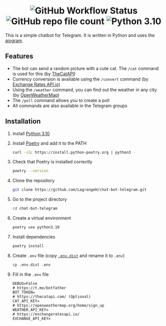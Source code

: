 <h1 align="center">
    <img alt="GitHub Workflow Status" src="https://img.shields.io/github/actions/workflow/status/LagrangeH/chat-bot-telegram/test_and_lint.yml">
    <img alt="GitHub repo file count" src="https://img.shields.io/github/directory-file-count/LagrangeH/chat-bot-telegram">
    <img alt="Python 3.10" src="https://img.shields.io/badge/python3.10-blue.svg">
</h1>

This is a simple chatbot for Telegram. It is written in Python and uses the [aiogram](https://aiogram.dev/).

## Features

* The bot can send a random picture with a cute cat. The `/cat` command is used for this (by [TheCatAPI](https://thecatapi.com/))
* Currency conversion is available using the `/convert` command (by [Exchange Rates API.io](https://exchangeratesapi.io/))
* Using the `/weather` command, you can find out the weather in any city (by [OpenWeatherMap](https://openweathermap.org/))
* The `/poll` command allows you to create a poll
* All commands are also available in the Telegram groups

## Installation

1. Install [Python 3.10](https://www.python.org/)
2. Install [Poetry](https://python-poetry.org/docs/#installation) and add it to the PATH
    ```bash
    curl -sSL https://install.python-poetry.org | python3 -
    ```

3. Check that Poetry is installed correctly
    ```bash
    poetry --version
    ```

4. Clone the repository
    ```bash
   git clone https://github.com/LagrangeH/chat-bot-telegram.git
    ```

5. Go to the project directory
    ```bash
    cd chat-bot-telegram
    ```

6. Create a virtual environment
    ```bash
    poetry use python3.10
    ```

7. Install dependencies
    ```bash
    poetry install
    ```

8. Create `.env` file (copy [`.env.dist`](/.env.dist) and rename it to `.env`)
    ```bash
    cp .env.dist .env
    ```

9. Fill in the `.env` file
    ```dotenv
    DEBUG=False
    # https://t.me/botfather
    BOT_TOKEN=
    # https://thecatapi.com/ (Optional)
    CAT_API_KEY=
    # https://openweathermap.org/home/sign_up
    WEATHER_API_KEY=
    # https://exchangeratesapi.io/
    EXCHANGE_API_KEY=
    ```
   